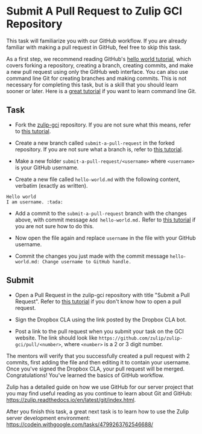 # Submit A Pull Request to Zulip GCI Repository

This task will familiarize you with our GitHub workflow.  If you
are already familiar with making a pull request in GitHub, feel free
to skip this task.

As a first step, we recommend reading GitHub's
[hello world tutorial](https://guides.github.com/activities/hello-world/), which covers
forking a repository, creating a branch, creating commits, and make a new pull request
using only the GitHub web interface. You can also use command line Git for creating
branches and making commits. This is not necessary for completing this
task, but is a skill that you should learn sooner or later. Here is a
[great tutorial](https://try.github.io) if you want to learn command line Git.

## Task

* Fork the [zulip-gci](https://github.com/zulip/zulip-gci) repository.
If you are not sure what this means, refer to [this tutorial](https://guides.github.com/activities/forking/#fork).

* Create a new branch called `submit-a-pull-request` in the forked repository.
If you are not sure what a branch is, refer to [this tutorial](https://guides.github.com/activities/hello-world/#branch).

* Make a new folder `submit-a-pull-request/<username>` where `<username>` is your GitHub username.

* Create a new file called `hello-world.md` with the following
content, verbatim (exactly as written).

```
Hello world
I am username. :tada:
```

* Add a commit to the `submit-a-pull-request` branch with the changes above,
with commit message `Add hello-world.md.`
Refer to
[this tutorial](https://guides.github.com/activities/hello-world/#commit)
if you are not sure how to do this.

* Now open the file again and replace `username` in the file with your
  GitHub username.

* Commit the changes you just made with the commit message
`hello-world.md: Change username to GitHub handle.`

## Submit

* Open a Pull Request in the zulip-gci repository with title "Submit a Pull Request".
  Refer to [this tutorial](https://guides.github.com/activities/hello-world/#pr)
  if you don't know how to open a pull request.

* Sign the Dropbox CLA using the link posted by the Dropbox CLA bot.

* Post a link to the pull request when you submit your task on the GCI
  website. The link should look like
  `https://github.com/zulip/zulip-gci/pull/<number>`, where `<number>` is a 2 or
  3 digit number.

The mentors will verify that you successfully created a pull request
with 2 commits, first adding the file and then editing it to contain
your username.  Once you've signed the Dropbox CLA, your pull request
will be merged. Congratulations!  You've learned the basics of GitHub
workflow.

Zulip has a detailed guide on how we use GitHub for our server project
that you may find useful reading as you continue to learn about Git and
GitHub: https://zulip.readthedocs.io/en/latest/git/index.html.

After you finish this task, a great next task is to learn how to use
the Zulip server development environment:
https://codein.withgoogle.com/tasks/4799263762546688/
